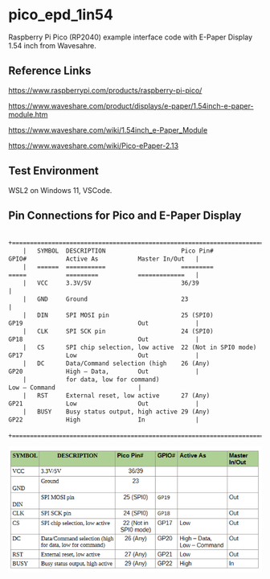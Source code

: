 # pico_epd_1in54
Raspberry Pi Pico (RP2040) example interface code with E-Paper Display 1.54 inch from Wavesahre.

## Reference Links
https://www.raspberrypi.com/products/raspberry-pi-pico/

https://www.waveshare.com/product/displays/e-paper/1.54inch-e-paper-module.htm

https://www.waveshare.com/wiki/1.54inch_e-Paper_Module

https://www.waveshare.com/wiki/Pico-ePaper-2.13


## Test Environment
WSL2 on Windows 11, VSCode.

## Pin Connections for Pico and E-Paper Display
```
	+=======================================================================================================================+
	|	SYMBOL	DESCRIPTION						Pico Pin#				GPIO#			Active As			Master In/Out	|
	|	======	===========						=========				=====			=========			=============	|
	|	VCC		3.3V/5V							36/39																		|
	|	GND		Ground							23																			|
	|	DIN		SPI MOSI pin					25 (SPI0)				GP19								Out				|
	|	CLK		SPI SCK pin						24 (SPI0)				GP18								Out				|
	|	CS		SPI chip selection, low active	22 (Not in SPI0 mode)	GP17			Low					Out				|
	|	DC		Data/Command selection (high	26 (Any)				GP20			High – Data,		Out				|
	|			for data, low for command)												Low – Command						|
	|	RST		External reset, low active		27 (Any)				GP21			Low					Out				|
	|	BUSY	Busy status output, high active	29 (Any)				GP22			High				In				|
	+=======================================================================================================================+
```
![Pin Connections](/PinLayout.png)